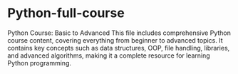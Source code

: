# Python-full-course
Python Course: Basic to Advanced This file includes comprehensive Python course content, covering everything from beginner to advanced topics. It contains key concepts such as data structures, OOP, file handling, libraries, and advanced algorithms, making it a complete resource for learning Python programming.
